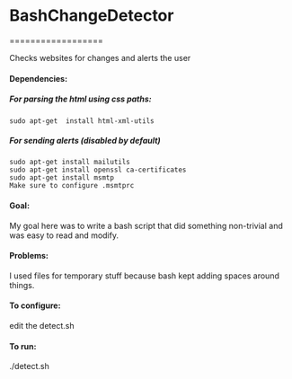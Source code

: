 # BashChangeDetector
==================

Checks websites for changes and alerts the user

#### Dependencies:
#####   For parsing the html using css paths:
    sudo apt-get  install html-xml-utils 
#####   For sending alerts (disabled by default)
    sudo apt-get install mailutils
    sudo apt-get install openssl ca-certificates
    sudo apt-get install msmtp
    Make sure to configure .msmtprc

#### Goal:
  My goal here was to write a bash script that did something non-trivial and was easy 
  to read and modify.

#### Problems:
  I used files for temporary stuff because bash kept adding spaces around 
  things.

#### To configure:
  edit the detect.sh

#### To run:
  ./detect.sh
